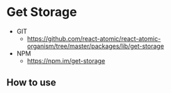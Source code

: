 Get Storage
===============
   * GIT
      * https://github.com/react-atomic/react-atomic-organism/tree/master/packages/lib/get-storage
   * NPM
      * https://npm.im/get-storage

## How to use
```
```


